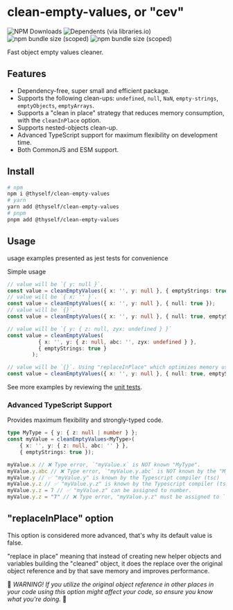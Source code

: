 # clean-empty-values, or "cev"

![NPM Downloads](https://img.shields.io/npm/dy/%40thyself%2Fclean-empty-values)
![Dependents (via libraries.io)](https://img.shields.io/librariesio/dependents/npm/%40thyself%2Fclean-empty-values)
![npm bundle size (scoped)](https://img.shields.io/bundlephobia/min/%40thyself/clean-empty-values)
![npm bundle size (scoped)](https://img.shields.io/bundlephobia/minzip/%40thyself/clean-empty-values)

Fast object empty values cleaner.

## Features

* Dependency-free, super small and efficient package.
* Supports the following clean-ups: `undefined`, `null`, `NaN`, `empty-strings`, `emptyObjects`, `emptyArrays`.
* Supports a "clean in place" strategy that reduces memory consumption, with the `cleanInPlace` option.
* Supports nested-objects clean-up.
* Advanced TypeScript support for maximum flexibility on development time.
* Both CommonJS and ESM support.

## Install

```bash
# npm
npm i @thyself/clean-empty-values
# yarn
yarn add @thyself/clean-empty-values
# pnpm
pnpm add @thyself/clean-empty-values
```

## Usage

usage examples presented as jest tests for convenience

Simple usage

```ts
// value will be `{ y: null }`.
const value = cleanEmptyValues({ x: '', y: null }, { emptyStrings: true });
// value will be `{ x: '' }`.
const value = cleanEmptyValues({ x: '', y: null }, { null: true });
// value will be `{}`.
const value = cleanEmptyValues({ x: '', y: null }, { null: true, emptyStrings: true }); 

// value will be `{ y: { z: null, zyx: undefined } }`
const value = cleanEmptyValues(
          { x: '', y: { z: null, abc: '', zyx: undefined } },
          { emptyStrings: true }
        );

// value will be `{}`. Using "replaceInPlace" which optimizes memory usage.
const value = cleanEmptyValues({ x: '', y: null }, { null: true, emptyStrings: true, replaceInPlace: true }); 
```

See more examples by reviewing the [unit tests](https://github.com/theoffricial/thyself/blob/main/packages/cev/src/lib/clean-empty-values.spec.ts).


### Advanced TypeScript Support
Provides maximum flexibility and strongly-typed code.

```ts
type MyType = { y: { z: null | number } };
const myValue = cleanEmptyValues<MyType>(
    { x: '', y: { z: null, abc: '' } }, 
    { emptyStrings: true });

myValue.x // ❌ Type error, `"myValue.x` is NOT known "MyType".
myValue.y.abc // ❌ Type error, `"myValue.y.abc` is NOT known by the "MyType"
myValue.y // ✅ "myValue.y" is known by the Typescript compiler (tsc)
myValue.y.z // ✅ "myValue.y.z" is known by the Typescript compiler (tsc)
myValue.y.z = 7 // ✅ "myValue.z" can be assigned to number.
myValue.y.z = "7" // ❌ Type error, "myValue.y.z" must be assigned to `null | number`
```

## "replaceInPlace" option

This option is considered more advanced, that's why its default value is false.

"replace in place" meaning that instead of creating new helper objects and variables building the "cleaned" object, it does the replace over the original object reference and by that save memory and improves performance.

🚧 _WARNING! If you utilize the original object reference in other places in your code using this option might affect your code, so ensure you know what you're doing._ 🚧